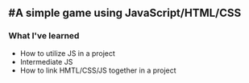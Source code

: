 #A simple game using JavaScript/HTML/CSS
---
### What I've learned 
- How to utilize JS in a project
- Intermediate JS 
- How to link HMTL/CSS/JS together in a project
